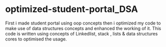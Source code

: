 # optimized-student-portal_DSA
First i made student portal using oop concepts then i optimized my code to make use of data structures concepts and enhanced the working of it.
This code is written using concepts of Linkedlist, stack , lists & data structures cores to optimised the usage.
